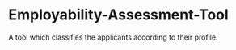 # Employability-Assessment-Tool




A tool which classifies the applicants according to their profile.
